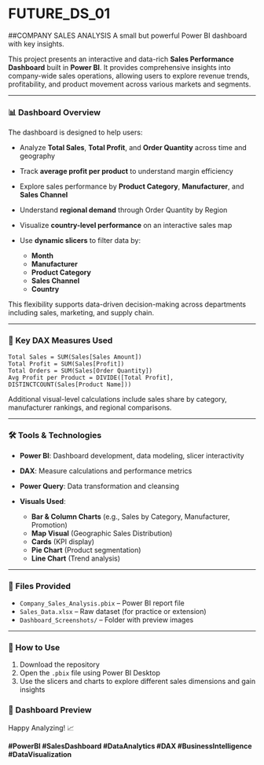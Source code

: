 # FUTURE_DS_01
##COMPANY SALES ANALYSIS
A small but powerful Power BI dashboard with key insights.

This project presents an interactive and data-rich **Sales Performance Dashboard** built in **Power BI**. It provides comprehensive insights into company-wide sales operations, allowing users to explore revenue trends, profitability, and product movement across various markets and segments.

---

### 📊 Dashboard Overview

The dashboard is designed to help users:

* Analyze **Total Sales**, **Total Profit**, and **Order Quantity** across time and geography
* Track **average profit per product** to understand margin efficiency
* Explore sales performance by **Product Category**, **Manufacturer**, and **Sales Channel**
* Understand **regional demand** through Order Quantity by Region
* Visualize **country-level performance** on an interactive sales map
* Use **dynamic slicers** to filter data by:

  * **Month**
  * **Manufacturer**
  * **Product Category**
  * **Sales Channel**
  * **Country**

This flexibility supports data-driven decision-making across departments including sales, marketing, and supply chain.

---

### 🧮 Key DAX Measures Used

```DAX
Total Sales = SUM(Sales[Sales Amount])
Total Profit = SUM(Sales[Profit])
Total Orders = SUM(Sales[Order Quantity])
Avg Profit per Product = DIVIDE([Total Profit], DISTINCTCOUNT(Sales[Product Name]))
```

Additional visual-level calculations include sales share by category, manufacturer rankings, and regional comparisons.

---

### 🛠️ Tools & Technologies

* **Power BI**: Dashboard development, data modeling, slicer interactivity
* **DAX**: Measure calculations and performance metrics
* **Power Query**: Data transformation and cleansing
* **Visuals Used**:

  * **Bar & Column Charts** (e.g., Sales by Category, Manufacturer, Promotion)
  * **Map Visual** (Geographic Sales Distribution)
  * **Cards** (KPI display)
  * **Pie Chart** (Product segmentation)
  * **Line Chart** (Trend analysis)

---

### 📂 Files Provided

* `Company_Sales_Analysis.pbix` – Power BI report file
* `Sales_Data.xlsx` – Raw dataset (for practice or extension)
* `Dashboard_Screenshots/` – Folder with preview images

---

### 🚀 How to Use

1. Download the repository
2. Open the `.pbix` file using Power BI Desktop
3. Use the slicers and charts to explore different sales dimensions and gain insights



### 📸 Dashboard Preview


Happy Analyzing! 📈


**#PowerBI #SalesDashboard #DataAnalytics #DAX #BusinessIntelligence #DataVisualization**

